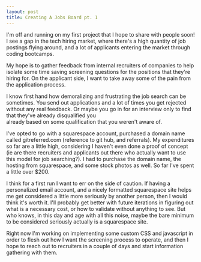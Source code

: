 ```yaml
---
layout: post
title: Creating A Jobs Board pt. 1
---
```


I'm off and running on my first project that I hope to share with people soon! I see a gap in the tech hiring market,
where there's a high quantity of job postings flying around, and a lot of applicants entering the market through coding bootcamps.

My hope is to gather feedback from internal recruiters of companies to help isolate some time saving screening questions
for the positions that they're hiring for. On the applicant side, I want to take away some of the pain from the application process.

I know first hand how demoralizing and frustrating the job search can be sometimes. You send out applications and a lot of times you
get rejected without any real feedback. Or maybe you go in for an interview only to find that they've already disqualified you  
already based on some qualification that you weren't aware of.

I've opted to go with a squarespace account, purchased a domain name called gitreferred.com (reference to git hub, and referrals).
My expenditures so far are a little high, considering I haven't even done a proof of concept (ie are there recruiters and applicants
out there who actually want to use this model for job searching?). I had to purchase the domain name, the hosting from squarespace,
and some stock photos as well. So far I've spent a little over $200. 

I think for a first run I want to err on the side of caution. If having a personalized email account, and a nicely formatted squarespace
site helps me get considered a little more seriously by another person, then I would think it's worth it. I'll probably get better
with future iterations in figuring out what is a necessary cost, or how to validate without anything to see. But who knows, in this day
and age with all this noise, maybe the bare minimum to be considered seriously actually is a squarespace site.

Right now I'm working on implementing some custom CSS and javascript in order to flesh out how I want the screening process to operate,
and then I hope to reach out to recruiters in a couple of days and start information gathering with them.
